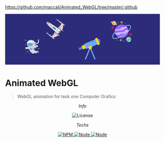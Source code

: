 https://github.com/maccali/Animated_WebGL/tree/master/.github

![Banner for Animated WebGL](https://github.com/maccali/Apod/blob/master/.github/banner.png)

# Animated WebGL
> WebGL animation for tesk one Computer Grafics

<p align="center">
  <i>Info</i>
</p>
<p align="center">
  <img alt="License" src="https://img.shields.io/static/v1?label=license&message=MIT&color=7159c1&labelColor=000000&style=flat-square">
</p>

<p align="center">
  <i>Techs</i>
</p>

<p align="center">
  <a href="https://www.npmjs.com" target="_blank">
    <img alt="NPM" src="https://img.shields.io/badge/HTML-5-0.svg?style=flat-square&color=e44d26&labelColor=000000">
  </a>
  <a href="https://nodejs.org/en/" target="_blank">
    <img alt="Node" src="https://img.shields.io/badge/Javascript--0.svg?style=flat-square&color=f7df1e&labelColor=000000">
  </a>
    <a href="https://nodejs.org/en/" target="_blank">
    <img alt="Node" src="https://img.shields.io/badge/PixiJS-v5.1.3-0.svg?style=flat-square&color=e91e63&labelColor=000000">
  </a>
</p>